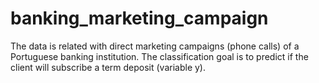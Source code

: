 # banking_marketing_campaign
The data is related with direct marketing campaigns (phone calls) of a Portuguese banking institution. The classification goal is to predict if the client will subscribe a term deposit (variable y).
